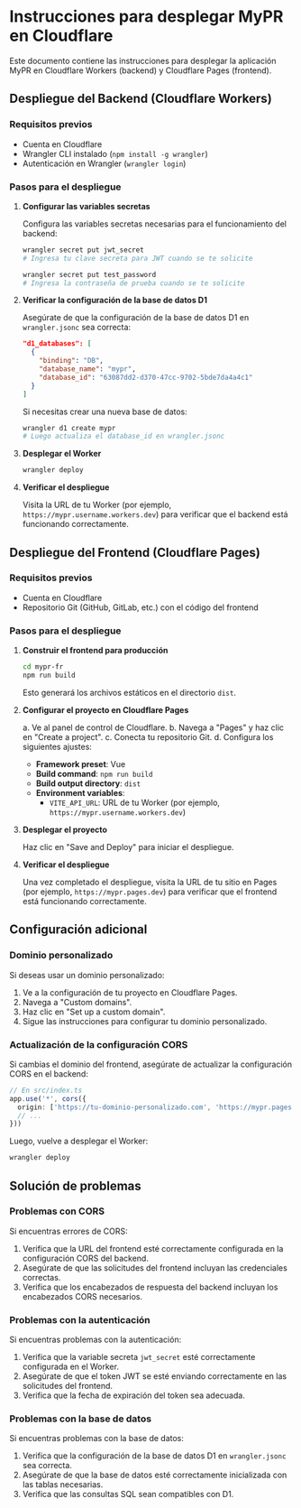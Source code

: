 # Instrucciones para desplegar MyPR en Cloudflare

Este documento contiene las instrucciones para desplegar la aplicación MyPR en Cloudflare Workers (backend) y Cloudflare Pages (frontend).

## Despliegue del Backend (Cloudflare Workers)

### Requisitos previos
- Cuenta en Cloudflare
- Wrangler CLI instalado (`npm install -g wrangler`)
- Autenticación en Wrangler (`wrangler login`)

### Pasos para el despliegue

1. **Configurar las variables secretas**

   Configura las variables secretas necesarias para el funcionamiento del backend:

   ```bash
   wrangler secret put jwt_secret
   # Ingresa tu clave secreta para JWT cuando se te solicite
   
   wrangler secret put test_password
   # Ingresa la contraseña de prueba cuando se te solicite
   ```

2. **Verificar la configuración de la base de datos D1**

   Asegúrate de que la configuración de la base de datos D1 en `wrangler.jsonc` sea correcta:

   ```json
   "d1_databases": [
     {
       "binding": "DB",
       "database_name": "mypr",
       "database_id": "63087dd2-d370-47cc-9702-5bde7da4a4c1"
     }
   ]
   ```

   Si necesitas crear una nueva base de datos:

   ```bash
   wrangler d1 create mypr
   # Luego actualiza el database_id en wrangler.jsonc
   ```

3. **Desplegar el Worker**

   ```bash
   wrangler deploy
   ```

4. **Verificar el despliegue**

   Visita la URL de tu Worker (por ejemplo, `https://mypr.username.workers.dev`) para verificar que el backend está funcionando correctamente.

## Despliegue del Frontend (Cloudflare Pages)

### Requisitos previos
- Cuenta en Cloudflare
- Repositorio Git (GitHub, GitLab, etc.) con el código del frontend

### Pasos para el despliegue

1. **Construir el frontend para producción**

   ```bash
   cd mypr-fr
   npm run build
   ```

   Esto generará los archivos estáticos en el directorio `dist`.

2. **Configurar el proyecto en Cloudflare Pages**

   a. Ve al panel de control de Cloudflare.
   b. Navega a "Pages" y haz clic en "Create a project".
   c. Conecta tu repositorio Git.
   d. Configura los siguientes ajustes:
      - **Framework preset**: Vue
      - **Build command**: `npm run build`
      - **Build output directory**: `dist`
      - **Environment variables**:
        - `VITE_API_URL`: URL de tu Worker (por ejemplo, `https://mypr.username.workers.dev`)

3. **Desplegar el proyecto**

   Haz clic en "Save and Deploy" para iniciar el despliegue.

4. **Verificar el despliegue**

   Una vez completado el despliegue, visita la URL de tu sitio en Pages (por ejemplo, `https://mypr.pages.dev`) para verificar que el frontend está funcionando correctamente.

## Configuración adicional

### Dominio personalizado

Si deseas usar un dominio personalizado:

1. Ve a la configuración de tu proyecto en Cloudflare Pages.
2. Navega a "Custom domains".
3. Haz clic en "Set up a custom domain".
4. Sigue las instrucciones para configurar tu dominio personalizado.

### Actualización de la configuración CORS

Si cambias el dominio del frontend, asegúrate de actualizar la configuración CORS en el backend:

```typescript
// En src/index.ts
app.use('*', cors({
  origin: ['https://tu-dominio-personalizado.com', 'https://mypr.pages.dev'],
  // ...
}))
```

Luego, vuelve a desplegar el Worker:

```bash
wrangler deploy
```

## Solución de problemas

### Problemas con CORS

Si encuentras errores de CORS:

1. Verifica que la URL del frontend esté correctamente configurada en la configuración CORS del backend.
2. Asegúrate de que las solicitudes del frontend incluyan las credenciales correctas.
3. Verifica que los encabezados de respuesta del backend incluyan los encabezados CORS necesarios.

### Problemas con la autenticación

Si encuentras problemas con la autenticación:

1. Verifica que la variable secreta `jwt_secret` esté correctamente configurada en el Worker.
2. Asegúrate de que el token JWT se esté enviando correctamente en las solicitudes del frontend.
3. Verifica que la fecha de expiración del token sea adecuada.

### Problemas con la base de datos

Si encuentras problemas con la base de datos:

1. Verifica que la configuración de la base de datos D1 en `wrangler.jsonc` sea correcta.
2. Asegúrate de que la base de datos esté correctamente inicializada con las tablas necesarias.
3. Verifica que las consultas SQL sean compatibles con D1. 